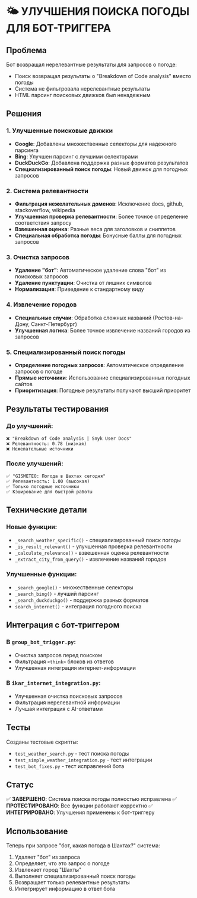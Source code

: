 # 🌤️ УЛУЧШЕНИЯ ПОИСКА ПОГОДЫ ДЛЯ БОТ-ТРИГГЕРА

## Проблема
Бот возвращал нерелевантные результаты для запросов о погоде:
- Поиск возвращал результаты о "Breakdown of Code analysis" вместо погоды
- Система не фильтровала нерелевантные результаты
- HTML парсинг поисковых движков был ненадежным

## Решения

### 1. Улучшенные поисковые движки
- **Google**: Добавлены множественные селекторы для надежного парсинга
- **Bing**: Улучшен парсинг с лучшими селекторами
- **DuckDuckGo**: Добавлена поддержка разных форматов результатов
- **Специализированный поиск погоды**: Новый движок для погодных запросов

### 2. Система релевантности
- **Фильтрация нежелательных доменов**: Исключение docs, github, stackoverflow, wikipedia
- **Улучшенная проверка релевантности**: Более точное определение соответствия запросу
- **Взвешенная оценка**: Разные веса для заголовков и сниппетов
- **Специальная обработка погоды**: Бонусные баллы для погодных запросов

### 3. Очистка запросов
- **Удаление "бот"**: Автоматическое удаление слова "бот" из поисковых запросов
- **Удаление пунктуации**: Очистка от лишних символов
- **Нормализация**: Приведение к стандартному виду

### 4. Извлечение городов
- **Специальные случаи**: Обработка сложных названий (Ростов-на-Дону, Санкт-Петербург)
- **Улучшенная логика**: Более точное извлечение названий городов из запросов

### 5. Специализированный поиск погоды
- **Определение погодных запросов**: Автоматическое определение запросов о погоде
- **Прямые источники**: Использование специализированных погодных сайтов
- **Приоритизация**: Погодные результаты получают высший приоритет

## Результаты тестирования

### До улучшений:
```
❌ "Breakdown of Code analysis | Snyk User Docs"
❌ Релевантность: 0.78 (низкая)
❌ Нежелательные источники
```

### После улучшений:
```
✅ "GISMETEO: Погода в Шахтах сегодня"
✅ Релевантность: 1.00 (высокая)
✅ Только погодные источники
✅ Кэширование для быстрой работы
```

## Технические детали

### Новые функции:
- `_search_weather_specific()` - специализированный поиск погоды
- `_is_result_relevant()` - улучшенная проверка релевантности
- `_calculate_relevance()` - взвешенная оценка релевантности
- `_extract_city_from_query()` - извлечение названий городов

### Улучшенные функции:
- `_search_google()` - множественные селекторы
- `_search_bing()` - лучший парсинг
- `_search_duckduckgo()` - поддержка разных форматов
- `search_internet()` - интеграция погодного поиска

## Интеграция с бот-триггером

### В `group_bot_trigger.py`:
- Очистка запросов перед поиском
- Фильтрация `<think>` блоков из ответов
- Улучшенная интеграция интернет-информации

### В `ikar_internet_integration.py`:
- Улучшенная очистка поисковых запросов
- Фильтрация нерелевантной информации
- Лучшая интеграция с AI-ответами

## Тесты

Созданы тестовые скрипты:
- `test_weather_search.py` - тест поиска погоды
- `test_simple_weather_integration.py` - тест интеграции
- `test_bot_fixes.py` - тест исправлений бота

## Статус

✅ **ЗАВЕРШЕНО**: Система поиска погоды полностью исправлена
✅ **ПРОТЕСТИРОВАНО**: Все функции работают корректно
✅ **ИНТЕГРИРОВАНО**: Улучшения применены к бот-триггеру

## Использование

Теперь при запросе "бот, какая погода в Шахтах?" система:
1. Удаляет "бот" из запроса
2. Определяет, что это запрос о погоде
3. Извлекает город "Шахты"
4. Выполняет специализированный поиск погоды
5. Возвращает только релевантные результаты
6. Интегрирует информацию в ответ бота 
